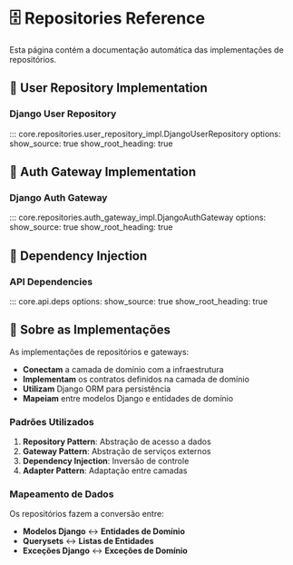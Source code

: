 # 🗄️ Repositories Reference

Esta página contém a documentação automática das implementações de repositórios.

## 👤 User Repository Implementation

### Django User Repository

::: core.repositories.user_repository_impl.DjangoUserRepository
options:
show_source: true
show_root_heading: true

## 🔐 Auth Gateway Implementation

### Django Auth Gateway

::: core.repositories.auth_gateway_impl.DjangoAuthGateway
options:
show_source: true
show_root_heading: true

## 🔧 Dependency Injection

### API Dependencies

::: core.api.deps
options:
show_source: true
show_root_heading: true

## 📝 Sobre as Implementações

As implementações de repositórios e gateways:

-   **Conectam** a camada de domínio com a infraestrutura
-   **Implementam** os contratos definidos na camada de domínio
-   **Utilizam** Django ORM para persistência
-   **Mapeiam** entre modelos Django e entidades de domínio

### Padrões Utilizados

1. **Repository Pattern**: Abstração de acesso a dados
2. **Gateway Pattern**: Abstração de serviços externos
3. **Dependency Injection**: Inversão de controle
4. **Adapter Pattern**: Adaptação entre camadas

### Mapeamento de Dados

Os repositórios fazem a conversão entre:

-   **Modelos Django** ↔ **Entidades de Domínio**
-   **Querysets** ↔ **Listas de Entidades**
-   **Exceções Django** ↔ **Exceções de Domínio**


